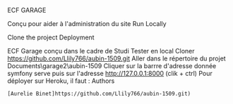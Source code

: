 ECF GARAGE

Conçu pour aider à l'administration du site
Run Locally

Clone the project
Deployment

ECF Garage conçu dans le cadre de Studi Tester en local Cloner https://github.com/Llily766/aubin-1509.git Aller dans le répertoire du projet Documents\garage2\aubin-1509 Cliquer sur la barrre d'adresse donnée symfony serve puis sur l'adresse http://127.0.0.1:8000 (clik + ctrl) Pour déployer sur Heroku, il faut :
Authors

    [Aurelie Binet]https://github.com/Llily766/aubin-1509.git)
